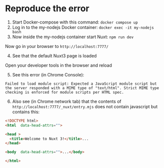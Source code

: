 # Reproduce the error

1. Start Docker-compose with this command: `docker compose up`
2. Log in to the my-nodejs Docker container: `docker exec -it my-nodejs bash`
3. Now inside the my-nodejs container start Nuxt: `npm run dev`

Now go in your browser to `http://localhost:7777/`

4. See that the default Nuxt3 page is loaded

Open your developer tools in the browser and reload

5. See this error (in Chrome Console):
```
Failed to load module script: Expected a JavaScript module script but the server responded with a MIME type of "text/html". Strict MIME type checking is enforced for module scripts per HTML spec.
```

6. Also see  (in Chrome network tab) that the contents of `http://localhost:7777/_nuxt/entry.mjs` does not contain javascript but contains this:
```html
<!DOCTYPE html>
<html  data-head-attrs="">

<head >
  <title>Welcome to Nuxt 3!</title>...
</head>

<body  data-head-attrs="">...</body>

</html>
```

